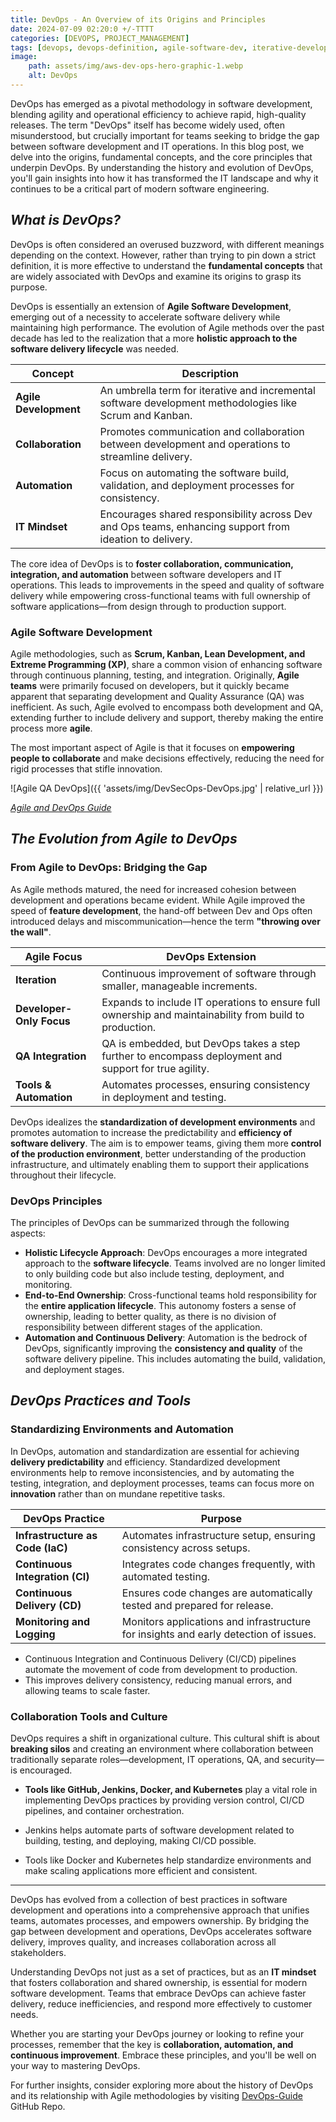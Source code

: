 ```yaml
---
title: DevOps - An Overview of its Origins and Principles
date: 2024-07-09 02:20:0 +/-TTTT
categories: [DEVOPS, PROJECT_MANAGEMENT]
tags: [devops, devops-definition, agile-software-dev, iterative-development, software-delivery, collaboration-automation, it-mindset, team-autonomy, production-environment, delivery-predictability, efficiency-security]
image:
    path: assets/img/aws-dev-ops-hero-graphic-1.webp
    alt: DevOps
---
```


DevOps has emerged as a pivotal methodology in software development, blending agility and operational efficiency to achieve rapid, high-quality releases. The term "DevOps" itself has become widely used, often misunderstood, but crucially important for teams seeking to bridge the gap between software development and IT operations. In this blog post, we delve into the origins, fundamental concepts, and the core principles that underpin DevOps. By understanding the history and evolution of DevOps, you'll gain insights into how it has transformed the IT landscape and why it continues to be a critical part of modern software engineering.

## *What is DevOps?*

DevOps is often considered an overused buzzword, with different meanings depending on the context. However, rather than trying to pin down a strict definition, it is more effective to understand the **fundamental concepts** that are widely associated with DevOps and examine its origins to grasp its purpose.

DevOps is essentially an extension of **Agile Software Development**, emerging out of a necessity to accelerate software delivery while maintaining high performance. The evolution of Agile methods over the past decade has led to the realization that a more **holistic approach to the software delivery lifecycle** was needed.

| **Concept**          | **Description**                                                                                         |
|----------------------|---------------------------------------------------------------------------------------------------------|
| **Agile Development**| An umbrella term for iterative and incremental software development methodologies like Scrum and Kanban. |
| **Collaboration**    | Promotes communication and collaboration between development and operations to streamline delivery.     |
| **Automation**       | Focus on automating the software build, validation, and deployment processes for consistency.           |
| **IT Mindset**       | Encourages shared responsibility across Dev and Ops teams, enhancing support from ideation to delivery.  |

The core idea of DevOps is to **foster collaboration, communication, integration, and automation** between software developers and IT operations. This leads to improvements in the speed and quality of software delivery while empowering cross-functional teams with full ownership of software applications—from design through to production support.

### **Agile Software Development**

Agile methodologies, such as **Scrum, Kanban, Lean Development, and Extreme Programming (XP)**, share a common vision of enhancing software through continuous planning, testing, and integration. Originally, **Agile teams** were primarily focused on developers, but it quickly became apparent that separating development and Quality Assurance (QA) was inefficient. As such, Agile evolved to encompass both development and QA, extending further to include delivery and support, thereby making the entire process more **agile**.

The most important aspect of Agile is that it focuses on **empowering people to collaborate** and make decisions effectively, reducing the need for rigid processes that stifle innovation.

![Agile QA DevOps]({{ 'assets/img/DevSecOps-DevOps.jpg' | relative_url }})

*[Agile and DevOps Guide](https://www.ibm.com/topics/devops)*

## *The Evolution from Agile to DevOps*

### **From Agile to DevOps: Bridging the Gap**

As Agile methods matured, the need for increased cohesion between development and operations became evident. While Agile improved the speed of **feature development**, the hand-off between Dev and Ops often introduced delays and miscommunication—hence the term **"throwing over the wall"**.

| **Agile Focus**                        | **DevOps Extension**                                                                                   |
|----------------------------------------|--------------------------------------------------------------------------------------------------------|
| **Iteration**                          | Continuous improvement of software through smaller, manageable increments.                              |
| **Developer-Only Focus**               | Expands to include IT operations to ensure full ownership and maintainability from build to production. |
| **QA Integration**                     | QA is embedded, but DevOps takes a step further to encompass deployment and support for true agility.   |
| **Tools & Automation**                 | Automates processes, ensuring consistency in deployment and testing.                                    |

DevOps idealizes the **standardization of development environments** and promotes automation to increase the predictability and **efficiency of software delivery**. The aim is to empower teams, giving them more **control of the production environment**, better understanding of the production infrastructure, and ultimately enabling them to support their applications throughout their lifecycle.

### **DevOps Principles**

The principles of DevOps can be summarized through the following aspects:

- **Holistic Lifecycle Approach**: DevOps encourages a more integrated approach to the **software lifecycle**. Teams involved are no longer limited to only building code but also include testing, deployment, and monitoring.
- **End-to-End Ownership**: Cross-functional teams hold responsibility for the **entire application lifecycle**. This autonomy fosters a sense of ownership, leading to better quality, as there is no division of responsibility between different stages of the application.
- **Automation and Continuous Delivery**: Automation is the bedrock of DevOps, significantly improving the **consistency and quality** of the software delivery pipeline. This includes automating the build, validation, and deployment stages.

## *DevOps Practices and Tools*

### **Standardizing Environments and Automation**

In DevOps, automation and standardization are essential for achieving **delivery predictability** and efficiency. Standardized development environments help to remove inconsistencies, and by automating the testing, integration, and deployment processes, teams can focus more on **innovation** rather than on mundane repetitive tasks.

| **DevOps Practice**                   | **Purpose**                                                         |
|---------------------------------------|---------------------------------------------------------------------|
| **Infrastructure as Code (IaC)**      | Automates infrastructure setup, ensuring consistency across setups. |
| **Continuous Integration (CI)**       | Integrates code changes frequently, with automated testing.         |
| **Continuous Delivery (CD)**          | Ensures code changes are automatically tested and prepared for release. |
| **Monitoring and Logging**            | Monitors applications and infrastructure for insights and early detection of issues. |

- Continuous Integration and Continuous Delivery (CI/CD) pipelines automate the movement of code from development to production.
- This improves delivery consistency, reducing manual errors, and allowing teams to scale faster.

### **Collaboration Tools and Culture**

DevOps requires a shift in organizational culture. This cultural shift is about **breaking silos** and creating an environment where collaboration between traditionally separate roles—development, IT operations, QA, and security—is encouraged.

- **Tools like GitHub, Jenkins, Docker, and Kubernetes** play a vital role in implementing DevOps practices by providing version control, CI/CD pipelines, and container orchestration.

- Jenkins helps automate parts of software development related to building, testing, and deploying, making CI/CD possible.
- Tools like Docker and Kubernetes help standardize environments and make scaling applications more efficient and consistent.

---
DevOps has evolved from a collection of best practices in software development and operations into a comprehensive approach that unifies teams, automates processes, and empowers ownership. By bridging the gap between development and operations, DevOps accelerates software delivery, improves quality, and increases collaboration across all stakeholders.

Understanding DevOps not just as a set of practices, but as an **IT mindset** that fosters collaboration and shared ownership, is essential for modern software development. Teams that embrace DevOps can achieve faster delivery, reduce inefficiencies, and respond more effectively to customer needs.

Whether you are starting your DevOps journey or looking to refine your processes, remember that the key is **collaboration, automation, and continuous improvement**. Embrace these principles, and you'll be well on your way to mastering DevOps.

For further insights, consider exploring more about the history of DevOps and its relationship with Agile methodologies by visiting [DevOps-Guide](https://github.com/Tikam02/DevOps-Guide) GitHub Repo.
